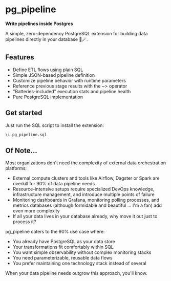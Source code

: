 # pg_pipeline
**Write pipelines inside Postgres**

A simple, zero-dependency PostgreSQL extension for building data pipelines directly in your database 🐘🪄.

## Features
- Define ETL flows using plain SQL
- Simple JSON-based pipeline definition
- Customize pipeline behavior with runtime parameters
- Reference previous stage results with the ~> operator
- "Batteries-included" execution stats and pipeline health
- Pure PostgreSQL implementation

## Get started
Just run the SQL script to install the extension:
```sql
\i pg_pipeline.sql
```

## Of Note...
Most organizations don't need the complexity of external data orchestration platforms:

- External compute clusters and tools like Airflow, Dagster or Spark are overkill for 90% of data pipeline needs
- Resource-intensive setups require specialized DevOps knowledge, infrastructure management, and introduce multiple points of failure
- Monitoring dashboards in Grafana, monitoring polling processes, and metrics databases (although formidable and beautiful ... I'm a fan) add even more complexity
- If all your data lives in your database already, why move it out just to process it?

pg_pipeline caters to the 90% use case where:

- You already have PostgreSQL as your data store
- Your transformations fit comfortably within SQL
- You want simple observability without complex monitoring stacks
- You need parameterizable, reusable data flows
- You prefer maintaining one technology stack instead of several

When your data pipeline needs outgrow this approach, you'll know.
